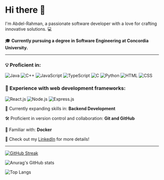 # Hi there 👋

I'm Abdel-Rahman, a passionate software developer with a love for crafting innovative solutions. 💻

🎓 **Currently pursuing a degree in Software Engineering at Concordia University.**

---

### 💡 Proficient in:
![Java](https://img.shields.io/badge/-Java-007396?logo=java&logoColor=white) 
![C++](https://img.shields.io/badge/-C++-00599C?logo=c%2B%2B&logoColor=white) 
![JavaScript](https://img.shields.io/badge/-JavaScript-F7DF1E?logo=javascript&logoColor=black) 
![TypeScript](https://img.shields.io/badge/-TypeScript-3178C6?logo=typescript&logoColor=white) 
![C](https://img.shields.io/badge/-C-A8B9CC?logo=c&logoColor=white) 
![Python](https://img.shields.io/badge/-Python-3776AB?logo=python&logoColor=white) 
![HTML](https://img.shields.io/badge/-HTML-E34F26?logo=html5&logoColor=white) 
![CSS](https://img.shields.io/badge/-CSS-1572B6?logo=css3&logoColor=white)

### 🚀 Experience with web development frameworks:
![React.js](https://img.shields.io/badge/-React.js-61DAFB?logo=react&logoColor=black) 
![Node.js](https://img.shields.io/badge/-Node.js-339933?logo=node.js&logoColor=white) 
![Express.js](https://img.shields.io/badge/-Express.js-000000?logo=express&logoColor=white)

🌱 Currently expanding skills in:
**Backend Development**

🛠️ Proficient in version control and collaboration:
**Git and GitHub**

🐳 Familiar with:
**Docker**

🔗 Check out my [LinkedIn](https://www.linkedin.com/in/abdel-rahmankhalifa/) for more details!

---
[![GitHub Streak](https://streak-stats.demolab.com/?user=AbdelrahmanWM&theme=dark)](https://git.io/streak-stats)

![Anurag's GitHub stats](https://github-readme-stats.vercel.app/api?username=AbdelrahmanWM&theme=dark)

![Top Langs](https://github-readme-stats.vercel.app/api/top-langs/?username=AbdelrahmanWM&layout=compact&theme=dark)
